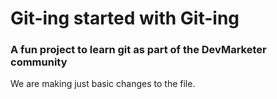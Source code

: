 # Git-ing started with Git-ing

### A fun project to learn git as part of the **DevMarketer** community

We are making just basic changes to the file.